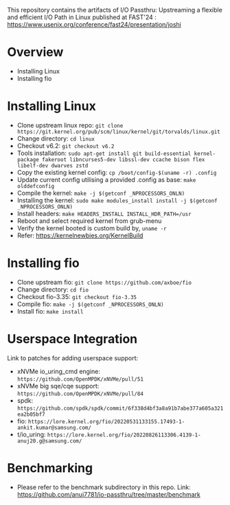 This repository contains the artifacts of I/O Passthru: Upstreaming a flexible and
efficient I/O Path in Linux published at FAST'24 : https://www.usenix.org/conference/fast24/presentation/joshi

# Overview
* Installing Linux
* Installing fio

# Installing Linux
* Clone upstream linux repo: ```git clone https://git.kernel.org/pub/scm/linux/kernel/git/torvalds/linux.git```
* Change directory: ```cd linux```
* Checkout v6.2: ```git checkout v6.2```
* Tools installation: ```sudo apt-get install git build-essential kernel-package fakeroot libncurses5-dev libssl-dev ccache bison flex libelf-dev dwarves zstd```
* Copy the existing kernel config: ```cp /boot/config-$(uname -r) .config```
* Update current config utilising a provided .config as base: ```make olddefconfig```
* Compile the kernel: ```make -j $(getconf _NPROCESSORS_ONLN)```
* Installing the kernel: ```sudo make modules_install install -j $(getconf _NPROCESSORS_ONLN)```
* Install headers:  ```make HEADERS_INSTALL INSTALL_HDR_PATH=/usr```
* Reboot and select required kernel from grub-menu
* Verify the kernel booted is custom build by, ```uname -r```
* Refer: https://kernelnewbies.org/KernelBuild

# Installing fio
* Clone upstream fio: ```git clone https://github.com/axboe/fio```
* Change directory: ```cd fio```
* Checkout fio-3.35: ```git checkout fio-3.35```
* Compile fio: ```make -j $(getconf _NPROCESSORS_ONLN)```
* Install  fio: ```make install```

# Userspace Integration

Link to patches for adding userspace support:

* xNVMe io_uring_cmd engine: ```https://github.com/OpenMPDK/xNVMe/pull/51```
* xNVMe big sqe/cqe support: ```https://github.com/OpenMPDK/xNVMe/pull/84```
* spdk: ```https://github.com/spdk/spdk/commit/6f338d4bf3a8a91b7abe377a605a321ea2b05bf7```
* fio: ```https://lore.kernel.org/fio/20220531133155.17493-1-ankit.kumar@samsung.com/```
* t/io_uring: ```https://lore.kernel.org/fio/20220826113306.4139-1-anuj20.g@samsung.com/```

# Benchmarking
* Please refer to the benchmark subdirectory in this repo.
  Link: https://github.com/anuj7781/io-passthru/tree/master/benchmark
